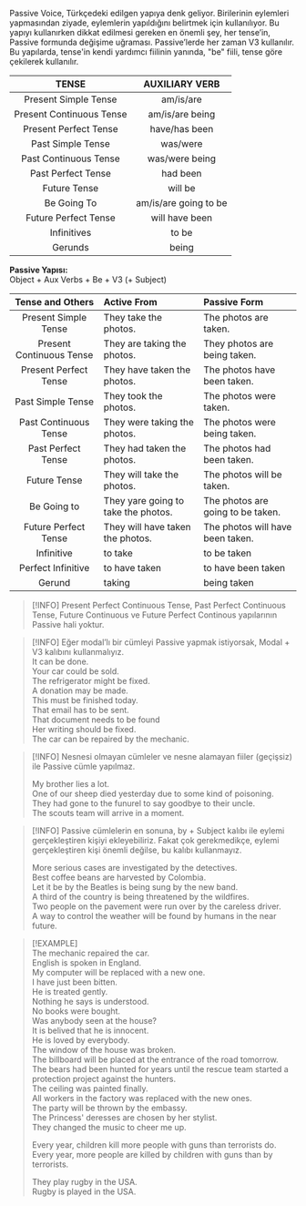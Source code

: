 Passive Voice, Türkçedeki edilgen yapıya denk geliyor. Birilerinin eylemleri yapmasından ziyade, eylemlerin yapıldığını belirtmek için kullanılıyor. Bu yapıyı kullanırken dikkat edilmesi gereken en önemli şey, her tense’in, Passive formunda değişime uğraması. Passive’lerde her zaman V3 kullanılır. Bu yapılarda, tense'in kendi yardımcı fiilinin yanında, "be" fiili, tense göre çekilerek kullanılır.  

|          TENSE           |    AUXILIARY VERB     |  
|:------------------------:|:---------------------:|  
|   Present Simple Tense   |       am/is/are       |  
| Present Continuous Tense |    am/is/are being    |  
|  Present Perfect Tense   |     have/has been     |  
|    Past Simple Tense     |       was/were        |  
|  Past Continuous Tense   |    was/were being     |  
|    Past Perfect Tense    |       had been        |  
|       Future Tense       |        will be        |  
|       Be Going To        | am/is/are going to be |  
|   Future Perfect Tense   |    will have been     |  
|       Infinitives        |         to be         |  
|         Gerunds          |         being         |  

**Passive Yapısı:**  
Object + Aux Verbs + Be + V3 (+ Subject)  

|     Tense and Others     | Active From                         | Passive Form                      |  
|:------------------------:|:----------------------------------- |:--------------------------------- |  
|   Present Simple Tense   | They take the photos.               | The photos are taken.             |  
| Present Continuous Tense | They are taking the photos.         | They photos are being taken.      |  
|  Present Perfect Tense   | They have taken the photos.         | The photos have been taken.       |  
|    Past Simple Tense     | They took the photos.               | The photos were taken.            |  
|  Past Continuous Tense   | They were taking the photos.        | The photos were being taken.      |  
|    Past Perfect Tense    | They had taken the photos.          | The photos had been taken.        |  
|       Future Tense       | They will take the photos.          | The photos will be taken.         |  
|       Be Going to        | They yare going to take the photos. | The photos are going to be taken. |  
|   Future Perfect Tense   | They will have taken the photos.    | The photos will have been taken.  |  
|        Infinitive        | to take                             | to be taken                       |  
|    Perfect Infinitive    | to have taken                       | to have been taken                |  
|          Gerund          | taking                              | being taken                       |  

> [!INFO] Present Perfect Continuous Tense, Past Perfect Continuous Tense, Future Continuous ve Future Perfect Continous yapılarının Passive hali yoktur.  

> [!INFO] Eğer modal’lı bir cümleyi Passive yapmak istiyorsak, Modal + V3 kalıbını kullanmalıyız.  
> It can be done.  
> Your car could be sold.  
> The refrigerator might be fixed.  
> A donation may be made.  
> This must be finished today.  
> That email has to be sent.  
> That document needs to be found  
> Her writing should be fixed.  
> The car can be repaired by the mechanic.  

> [!INFO] Nesnesi olmayan cümleler ve nesne alamayan fiiler (geçişsiz) ile Passive cümle yapılmaz.  
>  
> My brother lies a lot.  
> One of our sheep died yesterday due to some kind of poisoning.  
> They had gone to the funurel to say goodbye to their uncle.  
> The scouts team will arrive in a moment.  

> [!INFO] Passive cümlelerin en sonuna, by + Subject kalıbı ile eylemi gerçekleştiren kişiyi ekleyebiliriz. Fakat çok gerekmedikçe, eylemi gerçekleştiren kişi önemli değilse, bu kalıbı kullanmayız.  
>  
> More serious cases are investigated by the detectives.  
> Best coffee beans are harvested by Colombia.  
> Let it be by the Beatles is being sung by the new band.  
> A third of the country is being threatened by the wildfires.  
> Two people on the pavement were run over by the careless driver.  
> A way to control the weather will be found by humans in the near future.  

> [!EXAMPLE]  
> The mechanic repaired the car.  
> English is spoken in England.  
> My computer will be replaced with a new one.  
> I have just been bitten.  
> He is treated gently.  
> Nothing he says is understood.  
> No books were bought.  
> Was anybody seen at the house?  
> It is belived that he is innocent.  
> He is loved by everybody.  
> The window of the house was broken.  
> The billboard will be placed at the entrance of the road tomorrow.  
> The bears had been hunted for years until the rescue team started a protection project against the hunters.  
> The ceiling was painted finally.  
> All workers in the factory was replaced with the new ones.  
> The party will be thrown by the embassy.  
> The Princess' deresses are chosen by her stylist.  
> They changed the music to cheer me up.  
>  
> Every year, children kill more people with guns than terrorists do.  
> Every year, more people are killed by children with guns than by terrorists.  
>  
> They play rugby in the USA.  
> Rugby is played in the USA.  
